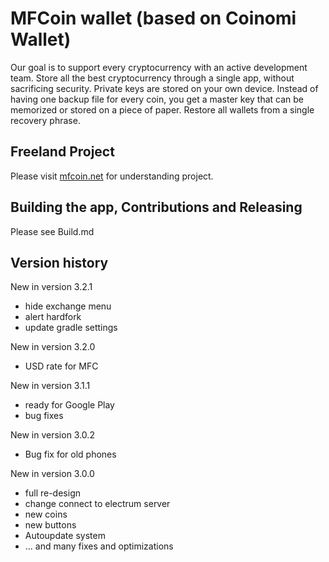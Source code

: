 MFCoin wallet (based on Coinomi Wallet)
===============

Our goal is to support every cryptocurrency with an active development team. Store all the best cryptocurrency through a single app, without sacrificing security. Private keys are stored on your own device. Instead of having one backup file for every coin, you get a master key that can be memorized or stored on a piece of paper. Restore all wallets from a single recovery phrase.

## Freeland Project

Please visit [mfcoin.net](https://mfcoin.net) for understanding project.


## Building the app, Contributions and Releasing 

Please see Build.md


## Version history

New in version 3.2.1
- hide exchange menu
- alert hardfork
- update gradle settings

New in version 3.2.0
- USD rate for MFC

New in version 3.1.1
- ready for Google Play
- bug fixes

New in version 3.0.2
- Bug fix for old phones

New in version 3.0.0
- full re-design
- change connect to electrum server
- new coins
- new buttons
- Autoupdate system
- ... and many fixes and optimizations
